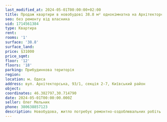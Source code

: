 ```yaml
---
last_modified_at: 2024-05-01T00:00:00+02:00
title: Продаж квартири в новобудові 38.8 м² однокімнатна на Архітекторській
seo: без ремонту від власника
uid: 1714561384
type: Квартира
rent:
rooms: '1'
surface: '38.8'
surface_land:
price: $31000
price_sqmt:
floor: '12'
floors: '18'
parking: Прибудинкова територія
region:
location: м. Одеса
address: вул. Архітекторська, 93/1, секція 2-7, Київський район
object:
coordinates: 46.382797,30.714790
date: 2024-05-01T00:00:00.000Z
seller: Олег Мельник
phone: 380638857123
description: Новобудова, житло потребує ремонтно-оздоблювальних робіть
---
```

